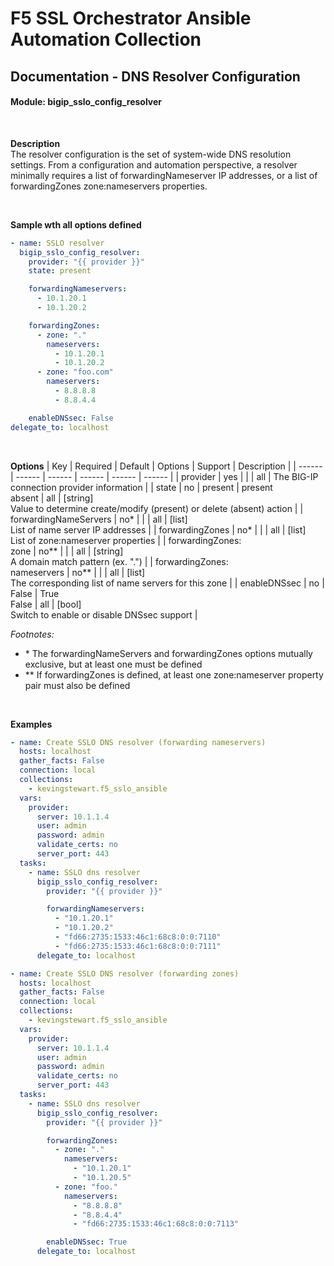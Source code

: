 # F5 SSL Orchestrator Ansible Automation Collection
## Documentation - DNS Resolver Configuration
#### Module: bigip_sslo_config_resolver

<br />

**Description**<br />
The resolver configuration is the set of system-wide DNS resolution settings. From a configuration and automation perspective, a resolver minimally requires a list of forwardingNameserver IP addresses, or a list of forwardingZones zone:nameservers properties.

<br />

**Sample wth all options defined**
```yaml
- name: SSLO resolver
  bigip_sslo_config_resolver:
    provider: "{{ provider }}"
    state: present

    forwardingNameservers:
      - 10.1.20.1
      - 10.1.20.2

    forwardingZones:
      - zone: "."
        nameservers:
          - 10.1.20.1
          - 10.1.20.2
      - zone: "foo.com"
        nameservers:
          - 8.8.8.8
          - 8.8.4.4

    enableDNSsec: False
delegate_to: localhost
```
<br />

**Options**
| Key | Required | Default | Options | Support | Description |
| ------ | ------ | ------ | ------ | ------ | ------ |
| provider | yes |  |  | all | The BIG-IP connection provider information |
| state | no | present | present<br />absent | all | [string]<br />Value to determine create/modify (present) or delete (absent) action |
| forwardingNameServers | no* |  |  | all | [list]<br />List of name server IP addresses |
| forwardingZones | no* |  |  | all | [list]<br />List of zone:nameserver properties |
| forwardingZones:<br />zone | no** |  |  | all | [string]<br />A domain match pattern (ex. ".") |
| forwardingZones:<br />nameservers | no** |  |  | all | [list]<br />The corresponding list of name servers for this zone |
| enableDNSsec | no | False | True<br />False | all | [bool]<br />Switch to enable or disable DNSsec support |

*Footnotes:*
- \* The forwardingNameServers and forwardingZones options mutually exclusive, but at least one must be defined
- \** If forwardingZones is defined, at least one zone:nameserver property pair must also be defined

<br />

**Examples**
```YAML
- name: Create SSLO DNS resolver (forwarding nameservers)
  hosts: localhost
  gather_facts: False
  connection: local
  collections:
    - kevingstewart.f5_sslo_ansible
  vars: 
    provider:
      server: 10.1.1.4
      user: admin
      password: admin
      validate_certs: no
      server_port: 443
  tasks:
    - name: SSLO dns resolver
      bigip_sslo_config_resolver:
        provider: "{{ provider }}"

        forwardingNameservers:
          - "10.1.20.1"
          - "10.1.20.2"
          - "fd66:2735:1533:46c1:68c8:0:0:7110"
          - "fd66:2735:1533:46c1:68c8:0:0:7111"
      delegate_to: localhost
```
```YAML
- name: Create SSLO DNS resolver (forwarding zones)
  hosts: localhost
  gather_facts: False
  connection: local
  collections:
    - kevingstewart.f5_sslo_ansible
  vars: 
    provider:
      server: 10.1.1.4
      user: admin
      password: admin
      validate_certs: no
      server_port: 443
  tasks:
    - name: SSLO dns resolver
      bigip_sslo_config_resolver:
        provider: "{{ provider }}"

        forwardingZones:
          - zone: "."
            nameservers:
              - "10.1.20.1"
              - "10.1.20.5"
          - zone: "foo."
            nameservers:
              - "8.8.8.8"
              - "8.8.4.4"
              - "fd66:2735:1533:46c1:68c8:0:0:7113"

        enableDNSsec: True
      delegate_to: localhost
```

 